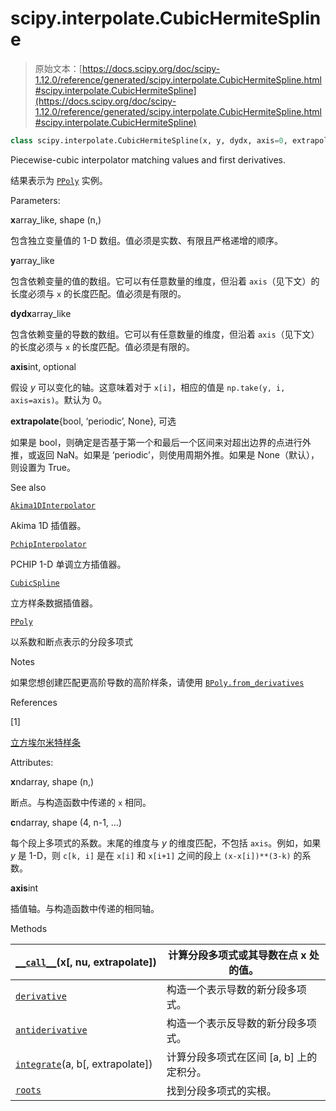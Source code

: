 # scipy.interpolate.CubicHermiteSpline

> 原始文本：[https://docs.scipy.org/doc/scipy-1.12.0/reference/generated/scipy.interpolate.CubicHermiteSpline.html#scipy.interpolate.CubicHermiteSpline](https://docs.scipy.org/doc/scipy-1.12.0/reference/generated/scipy.interpolate.CubicHermiteSpline.html#scipy.interpolate.CubicHermiteSpline)

```py
class scipy.interpolate.CubicHermiteSpline(x, y, dydx, axis=0, extrapolate=None)
```

Piecewise-cubic interpolator matching values and first derivatives.

结果表示为 [`PPoly`](https://wiki.example.org/PPoly "scipy.interpolate.PPoly") 实例。

Parameters:

**x**array_like, shape (n,)

包含独立变量值的 1-D 数组。值必须是实数、有限且严格递增的顺序。

**y**array_like

包含依赖变量的值的数组。它可以有任意数量的维度，但沿着 `axis`（见下文）的长度必须与 `x` 的长度匹配。值必须是有限的。

**dydx**array_like

包含依赖变量的导数的数组。它可以有任意数量的维度，但沿着 `axis`（见下文）的长度必须与 `x` 的长度匹配。值必须是有限的。

**axis**int, optional

假设 *y* 可以变化的轴。这意味着对于 `x[i]`，相应的值是 `np.take(y, i, axis=axis)`。默认为 0。

**extrapolate**{bool, ‘periodic’, None}, 可选

如果是 bool，则确定是否基于第一个和最后一个区间来对超出边界的点进行外推，或返回 NaN。如果是 ‘periodic’，则使用周期外推。如果是 None（默认），则设置为 True。

See also

[`Akima1DInterpolator`](https://wiki.example.org/Akima1DInterpolator "scipy.interpolate.Akima1DInterpolator")

Akima 1D 插值器。

[`PchipInterpolator`](https://wiki.example.org/PchipInterpolator "scipy.interpolate.PchipInterpolator")

PCHIP 1-D 单调立方插值器。

[`CubicSpline`](https://wiki.example.org/CubicSpline "scipy.interpolate.CubicSpline")

立方样条数据插值器。

[`PPoly`](https://wiki.example.org/PPoly "scipy.interpolate.PPoly")

以系数和断点表示的分段多项式

Notes

如果您想创建匹配更高阶导数的高阶样条，请使用 [`BPoly.from_derivatives`](https://wiki.example.org/BPoly.from_derivatives "scipy.interpolate.BPoly.from_derivatives")

References

[1]

[立方埃尔米特样条](https://zh.wikipedia.org/wiki/%E7%AB%8B%E6%96%B9%E5%9F%83%E5%B0%94%E7%B1%B3%E7%89%B9%E6%A0%B7%E6%9D%A1 "https://en.wikipedia.org/wiki/Cubic_Hermite_spline")

Attributes:

**x**ndarray, shape (n,)

断点。与构造函数中传递的 `x` 相同。

**c**ndarray, shape (4, n-1, …)

每个段上多项式的系数。末尾的维度与 *y* 的维度匹配，不包括 `axis`。例如，如果 *y* 是 1-D，则 `c[k, i]` 是在 `x[i]` 和 `x[i+1]` 之间的段上 `(x-x[i])**(3-k)` 的系数。

**axis**int

插值轴。与构造函数中传递的相同轴。

Methods

| [`__call__`](scipy.interpolate.CubicHermiteSpline.__call__.html#scipy.interpolate.CubicHermiteSpline.__call__ "scipy.interpolate.CubicHermiteSpline.__call__")(x[, nu, extrapolate]) | 计算分段多项式或其导数在点 x 处的值。 |
| --- | --- |
| [`derivative`](scipy.interpolate.CubicHermiteSpline.derivative.html#scipy.interpolate.CubicHermiteSpline.derivative "scipy.interpolate.CubicHermiteSpline.derivative") | 构造一个表示导数的新分段多项式。 |
| [`antiderivative`](scipy.interpolate.CubicHermiteSpline.antiderivative.html#scipy.interpolate.CubicHermiteSpline.antiderivative "scipy.interpolate.CubicHermiteSpline.antiderivative") | 构造一个表示反导数的新分段多项式。 |
| [`integrate`](scipy.interpolate.CubicHermiteSpline.integrate.html#scipy.interpolate.CubicHermiteSpline.integrate "scipy.interpolate.CubicHermiteSpline.integrate")(a, b[, extrapolate]) | 计算分段多项式在区间 [a, b] 上的定积分。 |
| [`roots`](scipy.interpolate.CubicHermiteSpline.roots.html#scipy.interpolate.CubicHermiteSpline.roots "scipy.interpolate.CubicHermiteSpline.roots") | 找到分段多项式的实根。 |
